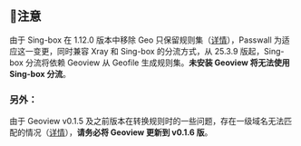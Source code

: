 ## :mega:注意
由于 Sing-box 在 1.12.0 版本中移除 Geo 只保留规则集（[详情](https://sing-box.sagernet.org/zh/deprecated/#geoip)），Passwall 为适应这一变更，同时兼容 Xray 和 Sing-box 的分流方式，从 25.3.9 版起，Sing-box 分流将依赖 Geoview 从 Geofile 生成规则集。**未安装 Geoview 将无法使用 Sing-box 分流**。  

### 另外：
由于 Geoview v0.1.5 及之前版本在转换规则时的一些问题，存在一级域名无法匹配的情况（[详情](https://github.com/xiaorouji/openwrt-passwall/issues/3826)），**请务必将 Geoview 更新到 v0.1.6 版**。

